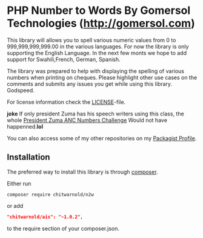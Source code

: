 PHP Number to Words By Gomersol Technologies (http://gomersol.com)
==================================================================================================

This library will allows you to spell various numeric values from 0 to 999,999,999,999.00 in the various languages. For now the library is only supporting the English Language.
In the next few monts we hope to add support for Swahili,French, German, Spanish.

The library was prepared to help with displaying the spelling of various numbers when printing on cheques. Please highlight other use cases on the comments and submits any issues
you get while using this library. Godspeed.

For license information check the [LICENSE](LICENSE.md)-file.

**joke** 
If only president Zuma has his speech writers using this class, the whole [President Zuma ANC Numbers Challenge](https://www.youtube.com/watch?v=nqNa6992ih4) Would not have happenned.**lol**

You can also access some of my other repositories on my [Packagist Profile](https://packagist.org/packages/chitwarnold/). 

Installation
------------

The preferred way to install this library is through [composer](http://getcomposer.org/download/).

Either run

```
composer require chitwarnold/n2w
```

or add

```json
"chitwarnold/ais": "~1.0.2",
```

to the require section of your composer.json.
